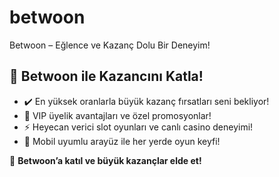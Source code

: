 # betwoon
Betwoon – Eğlence ve Kazanç Dolu Bir Deneyim!

<h2>🚀 Betwoon ile Kazancını Katla!</h2>
<ul>
  <li>✔️ En yüksek oranlarla büyük kazanç fırsatları seni bekliyor!</li>
  <li>🎁 VIP üyelik avantajları ve özel promosyonlar!</li>
  <li>⚡️ Heyecan verici slot oyunları ve canlı casino deneyimi!</li>
  <li>📱 Mobil uyumlu arayüz ile her yerde oyun keyfi!</li>
</ul>

<p>💎 <strong>Betwoon’a katıl ve büyük kazançlar elde et!</strong></p>
